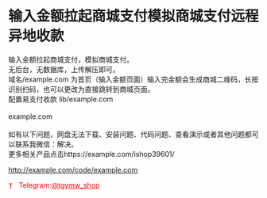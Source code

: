 # 输入金额拉起商城支付模拟商城支付远程异地收款

输入金额拉起商城支付，模拟商城支付。<br>无后台，无数据库，上传解压即可。<br>域名/example.com 为首页（输入金额页面）输入完金额会生成商城二维码，长按识别扫码，也可以更改为直接跳转到商城页面。<br>配置易支付收款 lib/example.com<br><br>example.com<br><br>如有以下问题，网盘无法下载、安装问题、代码问题、查看演示或者其他问题都可以联系我微信：解决。<br>更多相关产品点击https://example.com/ishop39601/<br>

http://example.com/code/example.com







<p style="color: red;"><img src="https://cdn-icons-png.flaticon.com/512/2111/2111646.png" alt="Telegram Icon" style="width: 16px; vertical-align: middle; margin-right: 5px;">Telegram:<a href="https://t.me/tgymw_shop" style="color: red;">@tgymw_shop</a></p>
